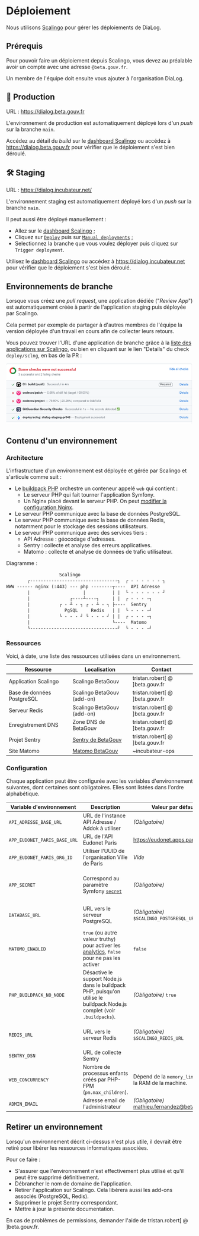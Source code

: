 # Déploiement

Nous utilisons [Scalingo](https://dashboard.scalingo.com/) pour gérer les déploiements de DiaLog.

## Prérequis

Pour pouvoir faire un déploiement depuis Scalingo, vous devez au préalable avoir un compte avec une adresse `@beta.gouv.fr`.

Un membre de l'équipe doit ensuite vous ajouter à l'organisation DiaLog.

## 🚀 Production

URL : https://dialog.beta.gouv.fr

L'environnement de production est automatiquement déployé lors d'un _push_ sur la branche `main`.

Accédez au détail du _build_ sur le [dashboard Scalingo](https://dashboard.scalingo.com/apps/osc-fr1/dialog/) ou accédez à https://dialog.beta.gouv.fr pour vérifier que le déploiement s'est bien déroulé.

## 🛠️ Staging

URL : https://dialog.incubateur.net/

L'environnement staging est automatiquement déployé lors d'un _push_ sur la branche `main`.

Il peut aussi être déployé manuellement :

* Allez sur le [dashboard Scalingo](https://dashboard.scalingo.com/apps/osc-fr1/dialog-staging) ;
* Cliquez sur [`Deploy`](https://dashboard.scalingo.com/apps/osc-fr1/dialog-staging/deploy/list) puis sur [`Manual deployments`](https://dashboard.scalingo.com/apps/osc-fr1/dialog-staging/deploy/manual) ;
* Selectionnez la branche que vous voulez déployer puis cliquez sur `Trigger deployment`.

Utilisez le [dashboard Scalingo](https://dashboard.scalingo.com/apps/osc-fr1/dialog-staging) ou accédez à https://dialog.incubateur.net pour vérifier que le déploiement s'est bien déroulé.

## Environnements de branche

Lorsque vous créez une _pull request_, une application dédiée ("_Review App_") est automatiquement créée à partir de l'application staging puis déployée par Scalingo.

Cela permet par exemple de partager à d'autres membres de l'équipe la version déployée d'un travail en cours afin de collecter leurs retours.

Vous pouvez trouver l'URL d'une application de branche grâce à la [liste des applications sur Scalingo](https://dashboard.scalingo.com/apps), ou bien en cliquant sur le lien "Details" du check `deploy/sclng`, en bas de la PR :

![Exemple de liste de checks](./scalingo-branch-check.png)

## Contenu d'un environnement

### Architecture

L'infrastructure d'un environnement est déployée et gérée par Scalingo et s'articule comme suit :

* Le [buildpack PHP](https://doc.scalingo.com/languages/php/start) orchestre un conteneur appelé `web` qui contient :
  * Le serveur PHP qui fait tourner l'application Symfony.
  * Un Nginx placé devant le serveur PHP. On peut [modifier la configuration Nginx](https://doc.scalingo.com/languages/php/start#buildpack-custom-configuration).
* Le serveur PHP communique avec la base de données PostgreSQL.
* Le serveur PHP communique avec la base de données Redis, notamment pour le stockage des sessions utilisateurs.
* Le serveur PHP communique avec des services tiers :
  * API Adresse : géocodage d'adresses.
  * Sentry : collecte et analyse des erreurs applicatives.
  * Matomo : collecte et analyse de données de trafic utilisateur.

Diagramme :

```
                    Scalingo
        ┌---------------------------------┐  ┌ - - - - - - ┐
WWW ------ nginx (:443) --- php --------┬----  API Adresse  
        |                    |          | |  └ - - - - - - ┘
        |               ┌----┴----┐     | |  ┌ - - - -┐
        |           ┌ - ┴ - ┐ ┌ - ┴ - ┐ ├----  Sentry  
        |             PgSQL     Redis   | |  └ - - - -┘
        |           └ - - - ┘ └ - - - ┘ | |  ┌ - - - -┐
        |                               └----  Matomo  
        └---------------------------------┘  └ - - - -┘           
```

### Ressources

Voici, à date, une liste des ressources utilisées dans un environnement.

| Ressource | Localisation | Contact |
|-----------|------|---------|
| Application Scalingo | Scalingo BetaGouv | tristan.robert[ @ ]beta.gouv.fr |
| Base de données PostgreSQL | Scalingo BetaGouv (add-on) | tristan.robert[ @ ]beta.gouv.fr |
| Serveur Redis | Scalingo BetaGouv (add-on) | tristan.robert[ @ ]beta.gouv.fr |
| Enregistrement DNS | Zone DNS de BetaGouv | tristan.robert[ @ ]beta.gouv.fr |
| Projet Sentry | [Sentry de BetaGouv](https://sentry.incubateur.net) | tristan.robert[ @ ]beta.gouv.fr |
| Site Matomo | [Matomo BetaGouv](https://stats.beta.gouv.fr) | ~incubateur-ops |

### Configuration

Chaque application peut être configurée avec les variables d'environnement suivantes, dont certaines sont obligatoires. Elles sont listées dans l'ordre alphabétique.

| Variable d'environnement | Description | Valeur par défaut | Notes |
|--------------------------|-------------|--------|-------|
| `API_ADRESSE_BASE_URL` | URL de l'instance API Adresse / Addok à utiliser | _(Obligatoire)_ | Exemple : `https://api-adresse.data.gouv.fr` |
| `APP_EUDONET_PARIS_BASE_URL` | URL de l'API Eudonet Paris | https://eudonet.apps.paris.fr | |
| `APP_EUDONET_PARIS_ORG_ID` | Utiliser l'UUID de l'organisation Ville de Paris | _Vide_ | |
| `APP_SECRET` | Correspond au paramètre Symfony [`secret`](https://symfony.com/doc/current/reference/configuration/framework.html#secret) | _(Obligatoire)_ | Longueur recommandée : 32 caractères. Exemple : générer avec `python3 -c 'import secrets; print(secrets.token_hex(16))'` |
| `DATABASE_URL` | URL vers le serveur PostgreSQL | _(Obligatoire)_ `$SCALINGO_POSTGRESQL_URL` | La variable `$SCALINGO_POSTGRESQL_URL` est configurée automatiquement par Scalingo |
| `MATOMO_ENABLED` | `true` (ou autre valeur truthy) pour activer les [analytics](../tools/analytics.md), `false` pour ne pas les activer | `false` | |
| `PHP_BUILDPACK_NO_NODE` | Désactive le support Node.js dans le buildpack PHP, puisqu'on utilise le buildpack Node.js complet (voir `.buildpacks`). | _(Obligatoire)_ `true` | Voir : [PHP application with Node.js (Scalingo docs)](https://doc.scalingo.com/languages/php/php-nodejs) |
| `REDIS_URL` | URL vers le serveur Redis | _(Obligatoire)_ `$SCALINGO_REDIS_URL` | La variable `$SCALINGO_REDIS_URL` est configurée automatiquement par Scalingo |
| `SENTRY_DSN` | URL de collecte Sentry | | À récupérer sur l'instance Sentry. Voir : [Monitoring](../tools/monitoring.md) |
| `WEB_CONCURRENCY` | Nombre de processus enfants créés par PHP-FPM (`pm.max_children`). | Dépend de la `memory_limit` et de la RAM de la machine. | Utiliser `2`. Peut être ajusté pour optimiser le fonctionnement du serveur. Voir : [PHP-FPM Concurrency (Scalingo docs)](https://www.php.net/manual/fr/install.fpm.configuration.php) |
| `ADMIN_EMAIL` | Adresse email de l'administrateur | _(Obligatoire)_ mathieu.fernandez@beta.gouv.fr | |

## Retirer un environnement

Lorsqu'un environnement décrit ci-dessus n'est plus utile, il devrait être retiré pour libérer les ressources informatiques associées.

Pour ce faire :

* S'assurer que l'environnement n'est effectivement plus utilisé et qu'il peut être supprimé définitivement.
* Débrancher le nom de domaine de l'application.
* Retirer l'application sur Scalingo. Cela libèrera aussi les add-ons associés (PostgreSQL, Redis).
* Supprimer le projet Sentry correspondant.
* Mettre à jour la présente documentation.

En cas de problèmes de permissions, demander l'aide de tristan.robert[ @ ]beta.gouv.fr.
